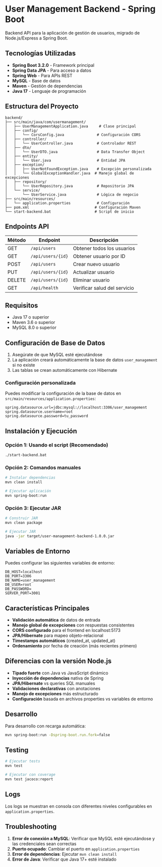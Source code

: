 # User Management Backend - Spring Boot

Backend API para la aplicación de gestión de usuarios, migrado de Node.js/Express a Spring Boot.

## Tecnologías Utilizadas

- **Spring Boot 3.2.0** - Framework principal
- **Spring Data JPA** - Para acceso a datos
- **Spring Web** - Para APIs REST
- **MySQL** - Base de datos
- **Maven** - Gestión de dependencias
- **Java 17** - Lenguaje de programación

## Estructura del Proyecto

```
backend/
├── src/main/java/com/usermanagement/
│   ├── UserManagementApplication.java     # Clase principal
│   ├── config/
│   │   └── CorsConfig.java               # Configuración CORS
│   ├── controller/
│   │   └── UserController.java           # Controlador REST
│   ├── dto/
│   │   └── UserDTO.java                  # Data Transfer Object
│   ├── entity/
│   │   └── User.java                     # Entidad JPA
│   ├── exception/
│   │   ├── UserNotFoundException.java    # Excepción personalizada
│   │   └── GlobalExceptionHandler.java  # Manejo global de excepciones
│   ├── repository/
│   │   └── UserRepository.java           # Repositorio JPA
│   └── service/
│       └── UserService.java              # Lógica de negocio
├── src/main/resources/
│   └── application.properties            # Configuración
├── pom.xml                              # Configuración Maven
└── start-backend.bat                    # Script de inicio
```

## Endpoints API

| Método | Endpoint | Descripción |
|--------|----------|-------------|
| GET | `/api/users` | Obtener todos los usuarios |
| GET | `/api/users/{id}` | Obtener usuario por ID |
| POST | `/api/users` | Crear nuevo usuario |
| PUT | `/api/users/{id}` | Actualizar usuario |
| DELETE | `/api/users/{id}` | Eliminar usuario |
| GET | `/api/health` | Verificar salud del servicio |

## Requisitos

- Java 17 o superior
- Maven 3.6 o superior
- MySQL 8.0 o superior

## Configuración de Base de Datos

1. Asegúrate de que MySQL esté ejecutándose
2. La aplicación creará automáticamente la base de datos `user_management` si no existe
3. Las tablas se crean automáticamente con Hibernate

### Configuración personalizada

Puedes modificar la configuración de la base de datos en `src/main/resources/application.properties`:

```properties
spring.datasource.url=jdbc:mysql://localhost:3306/user_management
spring.datasource.username=root
spring.datasource.password=tu_password
```

## Instalación y Ejecución

### Opción 1: Usando el script (Recomendado)
```bash
./start-backend.bat
```

### Opción 2: Comandos manuales
```bash
# Instalar dependencias
mvn clean install

# Ejecutar aplicación
mvn spring-boot:run
```

### Opción 3: Ejecutar JAR
```bash
# Construir JAR
mvn clean package

# Ejecutar JAR
java -jar target/user-management-backend-1.0.0.jar
```

## Variables de Entorno

Puedes configurar las siguientes variables de entorno:

```
DB_HOST=localhost
DB_PORT=3306
DB_NAME=user_management
DB_USER=root
DB_PASSWORD=
SERVER_PORT=3001
```

## Características Principales

- **Validación automática** de datos de entrada
- **Manejo global de excepciones** con respuestas consistentes
- **CORS configurado** para el frontend en localhost:5173
- **JPA/Hibernate** para mapeo objeto-relacional
- **Timestamps automáticos** (created_at, updated_at)
- **Ordenamiento** por fecha de creación (más recientes primero)

## Diferencias con la versión Node.js

- **Tipado fuerte** con Java vs JavaScript dinámico
- **Inyección de dependencias** nativa de Spring
- **JPA/Hibernate** vs queries SQL manuales
- **Validaciones declarativas** con anotaciones
- **Manejo de excepciones** más estructurado
- **Configuración** basada en archivos properties vs variables de entorno

## Desarrollo

Para desarrollo con recarga automática:

```bash
mvn spring-boot:run -Dspring-boot.run.fork=false
```

## Testing

```bash
# Ejecutar tests
mvn test

# Ejecutar con coverage
mvn test jacoco:report
```

## Logs

Los logs se muestran en consola con diferentes niveles configurables en `application.properties`.

## Troubleshooting

1. **Error de conexión a MySQL**: Verificar que MySQL esté ejecutándose y las credenciales sean correctas
2. **Puerto ocupado**: Cambiar el puerto en `application.properties`
3. **Error de dependencias**: Ejecutar `mvn clean install`
4. **Error de Java**: Verificar que Java 17+ esté instalado
